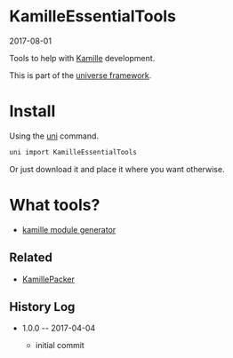 KamilleEssentialTools
===========
2017-08-01



Tools to help with [Kamille](https://github.com/lingtalfi/Kamille) development.


This is part of the [universe framework](https://github.com/karayabin/universe-snapshot).


Install
==========
Using the [uni](https://github.com/lingtalfi/universe-naive-importer) command.
```bash
uni import KamilleEssentialTools
```

Or just download it and place it where you want otherwise.


What tools?
==========

- [kamille module generator](https://github.com/lingtalfi/KamilleEssentialTools/blob/master/doc/module-generator.md)



Related
------------------
- [KamillePacker](https://github.com/lingtalfi/KamillePacker)



History Log
------------------
        
- 1.0.0 -- 2017-04-04

    - initial commit